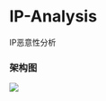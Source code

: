 # IP-Analysis
IP恶意性分析
### 架构图
![](https://github.com/JX-Wang/IP-Analysis/blob/master/new_frame.jpg)
